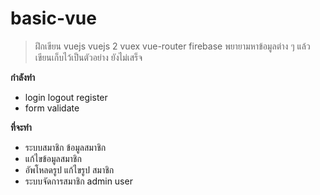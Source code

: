 # basic-vue

>ฝึกเขียน vuejs
>vuejs 2 vuex vue-router firebase
>พยายามหาข้อมูลต่าง ๆ แล้วเขียนเก็บไว้เป็นตัวอย่าง ยังไม่เสร็จ


**กำลังทำ**

* login logout register
* form validate


**ที่จะทำ**

* ระบบสมาชิก ข้อมูลสมาชิก
* แก้ไขข้อมูลสมาชิก
* อัพโหลดรูป แก้ไขรูป สมาชิก
* ระบบจัดการสมาชิก admin user
